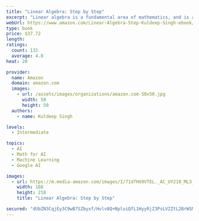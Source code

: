 ```yaml
---
title: "Linear Algebra: Step by Step"
excerpt: "Linear algebra is a fundamental area of mathematics, and is arguably the most powerful mathematical tool ever developed. It is a core topic of study within fields as diverse as: business, economics, engineering, physics, computer science, ecology, sociology, demography and genetics."
webUrl: https://www.amazon.com/Linear-Algebra-Step-Kuldeep-Singh-ebook/dp/B016WNBNGI/
type: book
price: $37.72
length: 
ratings:
  count: 132
  average: 4.8
heat: 20

provider:
  name: Amazon
  domain: amazon.com
  images:
    - url: /assets/images/organizations/amazon.com-50x50.jpg
      width: 50
      height: 50
  authors:
    - name: Kuldeep Singh

levels:
  - Intermediate

topics:
  - AI
  - Math for AI
  - Machine Learning
  - Google AI

images:
  - url: https://m.media-amazon.com/images/I/71dfHU9VTEL._AC_UY218_ML3_.jpg
    width: 168
    height: 218
    title: "Linear Algebra: Step by Step"

secured: "dUbZN3CqjEy3C9wB7SZbyxf/Hvlv8Q+NpluiQfL1HyyRjZ3PsLVZZtL2BrWSMWB7qyYs4SAwuqxLp5RNsode14LAZqIJ0DMvz3aN/cm6IrTembVzS9YsvEVuVZjoYqJfJsd+mnO3gzPa5mhVEbyT5/HHlJ0HxdIMavimiO3PvR19iok/5xdKN57mAPfxlfi1qWnqSNygKvCKz18JCyM9+PBx7iqsiLP/bSTY5BaJJY1F9rphgCs6/F4oCY9ospQXZKCnYo1BEUx78i9yyxgnpUIpAPjP1krhO4DRHcgasihHsl16xh9/x/8hkQUuxHYsThEd4lv0IXqKKOiQApeFAw==;NS4hHePkqBTiDlfw8lhmLA=="
---
```


